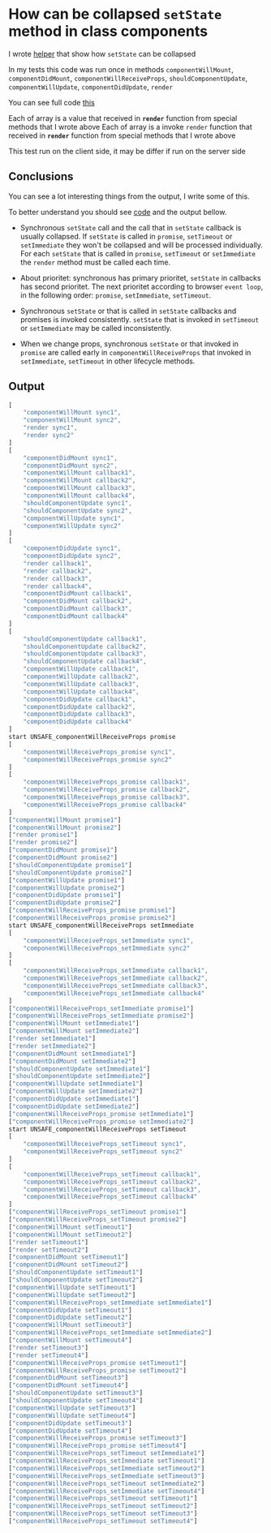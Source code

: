 # How can be collapsed `setState` method in class components

I wrote [helper](https://github.com/or4/react-advanced/blob/master/src/set-state/collapse-in-class.tsx) that show how `setState` can be collapsed

In my tests this code was run once in methods
`componentWillMount`, `componentDidMount`, `componentWillReceiveProps`, `shouldComponentUpdate`, `componentWillUpdate`, `componentDidUpdate`, `render`

You can see full code [this](https://github.com/or4/react-advanced/blob/master/src/set-state/collapse-in-class.tsx)

Each of array is a value that received in __`render`__ function from special methods that I wrote above
Each of array is a invoke `render` function that received in __`render`__ function from special methods that I wrote above

This test run on the client side, it may be differ if run on the server side

## Conclusions

You can see a lot interesting things from the output, I write some of this.

To better understand you should see [code](https://github.com/or4/react-advanced/blob/master/src/set-state/collapse-in-class.tsx) and the output bellow.

* Synchronous `setState` call and the call that in `setState` callback is usually collapsed. If `setState` is called in `promise`, `setTimeout` or `setImmediate` they won't be collapsed and will be processed individually. For each `setState` that is called in `promise`, `setTimeout` or `setImmediate` the `render` method must be called each time.

* About prioritet: synchronous has primary prioritet, `setState` in callbacks has second prioritet. The next prioritet according to browser `event loop`, in the following order: `promise`, `setImmediate`, `setTimeout`.

* Synchronous `setState` or that is called in `setState` callbacks and promises is invoked consistently. `setState` that is invoked in `setTimeout` or `setImmediate` may be called inconsistently.

* When we change props, synchronous `setState` or that invoked in `promise` are called early in `componentWillReceiveProps` that invoked in `setImmediate`, `setTimeout` in other lifecycle methods.

## Output

```js
[
    "componentWillMount sync1",
    "componentWillMount sync2",
    "render sync1",
    "render sync2"
]
[
    "componentDidMount sync1",
    "componentDidMount sync2",
    "componentWillMount callback1",
    "componentWillMount callback2",
    "componentWillMount callback3",
    "componentWillMount callback4",
    "shouldComponentUpdate sync1",
    "shouldComponentUpdate sync2",
    "componentWillUpdate sync1",
    "componentWillUpdate sync2"
]
[
    "componentDidUpdate sync1",
    "componentDidUpdate sync2",
    "render callback1",
    "render callback2",
    "render callback3",
    "render callback4",
    "componentDidMount callback1",
    "componentDidMount callback2",
    "componentDidMount callback3",
    "componentDidMount callback4"
]
[
    "shouldComponentUpdate callback1",
    "shouldComponentUpdate callback2",
    "shouldComponentUpdate callback3",
    "shouldComponentUpdate callback4",
    "componentWillUpdate callback1",
    "componentWillUpdate callback2",
    "componentWillUpdate callback3",
    "componentWillUpdate callback4",
    "componentDidUpdate callback1",
    "componentDidUpdate callback2",
    "componentDidUpdate callback3",
    "componentDidUpdate callback4"
]
start UNSAFE_componentWillReceiveProps promise
[
    "componentWillReceiveProps_promise sync1",
    "componentWillReceiveProps_promise sync2"
]
[
    "componentWillReceiveProps_promise callback1",
    "componentWillReceiveProps_promise callback2",
    "componentWillReceiveProps_promise callback3",
    "componentWillReceiveProps_promise callback4"
]
["componentWillMount promise1"]
["componentWillMount promise2"]
["render promise1"]
["render promise2"]
["componentDidMount promise1"]
["componentDidMount promise2"]
["shouldComponentUpdate promise1"]
["shouldComponentUpdate promise2"]
["componentWillUpdate promise1"]
["componentWillUpdate promise2"]
["componentDidUpdate promise1"]
["componentDidUpdate promise2"]
["componentWillReceiveProps_promise promise1"]
["componentWillReceiveProps_promise promise2"]
start UNSAFE_componentWillReceiveProps setImmediate
[
    "componentWillReceiveProps_setImmediate sync1",
    "componentWillReceiveProps_setImmediate sync2"
]
[
    "componentWillReceiveProps_setImmediate callback1",
    "componentWillReceiveProps_setImmediate callback2",
    "componentWillReceiveProps_setImmediate callback3",
    "componentWillReceiveProps_setImmediate callback4"
]
["componentWillReceiveProps_setImmediate promise1"]
["componentWillReceiveProps_setImmediate promise2"]
["componentWillMount setImmediate1"]
["componentWillMount setImmediate2"]
["render setImmediate1"]
["render setImmediate2"]
["componentDidMount setImmediate1"]
["componentDidMount setImmediate2"]
["shouldComponentUpdate setImmediate1"]
["shouldComponentUpdate setImmediate2"]
["componentWillUpdate setImmediate1"]
["componentWillUpdate setImmediate2"]
["componentDidUpdate setImmediate1"]
["componentDidUpdate setImmediate2"]
["componentWillReceiveProps_promise setImmediate1"]
["componentWillReceiveProps_promise setImmediate2"]
start UNSAFE_componentWillReceiveProps setTimeout
[
    "componentWillReceiveProps_setTimeout sync1",
    "componentWillReceiveProps_setTimeout sync2"
]
[
    "componentWillReceiveProps_setTimeout callback1",
    "componentWillReceiveProps_setTimeout callback2",
    "componentWillReceiveProps_setTimeout callback3",
    "componentWillReceiveProps_setTimeout callback4"
]
["componentWillReceiveProps_setTimeout promise1"]
["componentWillReceiveProps_setTimeout promise2"]
["componentWillMount setTimeout1"]
["componentWillMount setTimeout2"]
["render setTimeout1"]
["render setTimeout2"]
["componentDidMount setTimeout1"]
["componentDidMount setTimeout2"]
["shouldComponentUpdate setTimeout1"]
["shouldComponentUpdate setTimeout2"]
["componentWillUpdate setTimeout1"]
["componentWillUpdate setTimeout2"]
["componentWillReceiveProps_setImmediate setImmediate1"]
["componentDidUpdate setTimeout1"]
["componentDidUpdate setTimeout2"]
["componentWillMount setTimeout3"]
["componentWillReceiveProps_setImmediate setImmediate2"]
["componentWillMount setTimeout4"]
["render setTimeout3"]
["render setTimeout4"]
["componentWillReceiveProps_promise setTimeout1"]
["componentWillReceiveProps_promise setTimeout2"]
["componentDidMount setTimeout3"]
["componentDidMount setTimeout4"]
["shouldComponentUpdate setTimeout3"]
["shouldComponentUpdate setTimeout4"]
["componentWillUpdate setTimeout3"]
["componentWillUpdate setTimeout4"]
["componentDidUpdate setTimeout3"]
["componentDidUpdate setTimeout4"]
["componentWillReceiveProps_promise setTimeout3"]
["componentWillReceiveProps_promise setTimeout4"]
["componentWillReceiveProps_setTimeout setImmediate1"]
["componentWillReceiveProps_setImmediate setTimeout1"]
["componentWillReceiveProps_setImmediate setTimeout2"]
["componentWillReceiveProps_setImmediate setTimeout3"]
["componentWillReceiveProps_setTimeout setImmediate2"]
["componentWillReceiveProps_setImmediate setTimeout4"]
["componentWillReceiveProps_setTimeout setTimeout1"]
["componentWillReceiveProps_setTimeout setTimeout2"]
["componentWillReceiveProps_setTimeout setTimeout3"]
["componentWillReceiveProps_setTimeout setTimeout4"]
```
